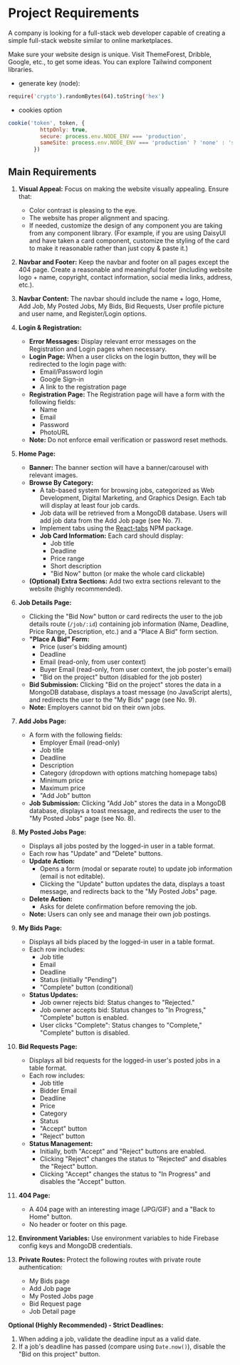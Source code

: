 # Project Requirements

A company is looking for a full-stack web developer capable of creating a simple full-stack website similar to online marketplaces.

Make sure your website design is unique. Visit ThemeForest, Dribble, Google, etc., to get some ideas. You can explore Tailwind component libraries.

* generate key (node):
```sh
require('crypto').randomBytes(64).toString('hex')
```
* cookies option
```js
cookie('token', token, {
          httpOnly: true,
          secure: process.env.NODE_ENV === 'production',
          sameSite: process.env.NODE_ENV === 'production' ? 'none' : 'strict',
        })
```

## Main Requirements

1.  **Visual Appeal:** Focus on making the website visually appealing. Ensure that:
    *   Color contrast is pleasing to the eye.
    *   The website has proper alignment and spacing.
    *   If needed, customize the design of any component you are taking from any component library. (For example, if you are using DaisyUI and have taken a card component, customize the styling of the card to make it reasonable rather than just copy & paste it.)

2.  **Navbar and Footer:** Keep the navbar and footer on all pages except the 404 page. Create a reasonable and meaningful footer (including website logo + name, copyright, contact information, social media links, address, etc.).

3.  **Navbar Content:** The navbar should include the name + logo, Home, Add Job, My Posted Jobs, My Bids, Bid Requests, User profile picture and user name, and Register/Login options.

4.  **Login & Registration:**
    *   **Error Messages:** Display relevant error messages on the Registration and Login pages when necessary.
    *   **Login Page:** When a user clicks on the login button, they will be redirected to the login page with:
        *   Email/Password login
        *   Google Sign-in
        *   A link to the registration page
    *   **Registration Page:** The Registration page will have a form with the following fields:
        *   Name
        *   Email
        *   Password
        *   PhotoURL
    *   **Note:** Do not enforce email verification or password reset methods.

5.  **Home Page:**
    *   **Banner:** The banner section will have a banner/carousel with relevant images.
    *   **Browse By Category:**
        *   A tab-based system for browsing jobs, categorized as Web Development, Digital Marketing, and Graphics Design. Each tab will display at least four job cards.
        *   Job data will be retrieved from a MongoDB database. Users will add job data from the Add Job page (see No. 7).
        *   Implement tabs using the [React-tabs](https://www.npmjs.com/package/react-tabs) NPM package.
        *   **Job Card Information:** Each card should display:
            *   Job title
            *   Deadline
            *   Price range
            *   Short description
            *   "Bid Now" button (or make the whole card clickable)
    *   **(Optional) Extra Sections:** Add two extra sections relevant to the website (highly recommended).

6.  **Job Details Page:**
    *   Clicking the "Bid Now" button or card redirects the user to the job details route (`/job/:id`) containing job information (Name, Deadline, Price Range, Description, etc.) and a "Place A Bid" form section.
    *   **"Place A Bid" Form:**
        *   Price (user's bidding amount)
        *   Deadline
        *   Email (read-only, from user context)
        *   Buyer Email (read-only, from user context, the job poster's email)
        *   "Bid on the project" button (disabled for the job poster)
    *   **Bid Submission:** Clicking "Bid on the project" stores the data in a MongoDB database, displays a toast message (no JavaScript alerts), and redirects the user to the "My Bids" page (see No. 9).
    *   **Note:** Employers cannot bid on their own jobs.

7.  **Add Jobs Page:**
    *   A form with the following fields:
        *   Employer Email (read-only)
        *   Job title
        *   Deadline
        *   Description
        *   Category (dropdown with options matching homepage tabs)
        *   Minimum price
        *   Maximum price
        *   "Add Job" button
    *   **Job Submission:** Clicking "Add Job" stores the data in a MongoDB database, displays a toast message, and redirects the user to the "My Posted Jobs" page (see No. 8).

8.  **My Posted Jobs Page:**
    *   Displays all jobs posted by the logged-in user in a table format.
    *   Each row has "Update" and "Delete" buttons.
    *   **Update Action:**
        *   Opens a form (modal or separate route) to update job information (email is not editable).
        *   Clicking the "Update" button updates the data, displays a toast message, and redirects back to the "My Posted Jobs" page.
    *   **Delete Action:**
        *   Asks for delete confirmation before removing the job.
    *   **Note:** Users can only see and manage their own job postings.

9.  **My Bids Page:**
    *   Displays all bids placed by the logged-in user in a table format.
    *   Each row includes:
        *   Job title
        *   Email
        *   Deadline
        *   Status (initially "Pending")
        *   "Complete" button (conditional)
    *   **Status Updates:**
        *   Job owner rejects bid: Status changes to "Rejected."
        *   Job owner accepts bid: Status changes to "In Progress," "Complete" button is enabled.
        *   User clicks "Complete": Status changes to "Complete," "Complete" button is disabled.

10. **Bid Requests Page:**
    *   Displays all bid requests for the logged-in user's posted jobs in a table format.
    *   Each row includes:
        *   Job title
        *   Bidder Email
        *   Deadline
        *   Price
        *   Category
        *   Status
        *   "Accept" button
        *   "Reject" button
    *   **Status Management:**
        *   Initially, both "Accept" and "Reject" buttons are enabled.
        *   Clicking "Reject" changes the status to "Rejected" and disables the "Reject" button.
        *   Clicking "Accept" changes the status to "In Progress" and disables the "Accept" button.

11. **404 Page:**
    *   A 404 page with an interesting image (JPG/GIF) and a "Back to Home" button.
    *   No header or footer on this page.

12. **Environment Variables:** Use environment variables to hide Firebase config keys and MongoDB credentials.

13. **Private Routes:** Protect the following routes with private route authentication:
    *   My Bids page
    *   Add Job page
    *   My Posted Jobs page
    *   Bid Request page
    *   Job Detail page

**Optional (Highly Recommended) - Strict Deadlines:**

1.  When adding a job, validate the deadline input as a valid date.
2.  If a job's deadline has passed (compare using `Date.now()`), disable the "Bid on this project" button.